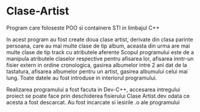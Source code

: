 # Clase-Artist
Program care foloseste POO si containere STl in limbajul C++

In acest program au fost create doua clase artist, derivate din clasa parinte persoana, care au mai multe clase de tip album, aceasta din urma are mai multe clase de tip track cu atributele aferente
Scopul programului este de a manipula atributele claselor respective pentru afisarea lor, afisarea inntr-un fisier extern in ordine cronologica, gasirea albumelor intre 2 ani dat de la tastatura, afisarea albumelor pentru un artist, gasirea albumului celui mai lung. Toate datele au fost introduse in interiorul programului.

Realizarea programului a fost facuta in Dev-C++, accesarea intregului proiect se poate face prin deschiderea fisierului Clase Artist.dev
odata ce acesta a fost descarcat. Au fost incarcate si iesirile .o ale programului

